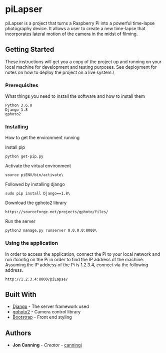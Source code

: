# piLapser

piLapser is a project that turns a Raspberry Pi into a powerful time-lapse photography device.  It allows a user to create a new time-lapse that incorporates lateral motion of the camera in the midst of filming.

## Getting Started

These instructions will get you a copy of the project up and running on your local machine for development and testing purposes. See deployment for notes on how to deploy the project on a live system.\

### Prerequisites

What things you need to install the software and how to install them

```
Python 3.6.0
Django 1.8
gphoto2
```

### Installing

How to get the environment running

Install pip
```
python get-pip.py
```
Activate the virtual environment
```
source piENV/bin/activate\
```

Followed by installing django

```
sudo pip install Django==1.8\
```
Download the gphoto2 library
```
https://sourceforge.net/projects/gphoto/files/
```
Run the server
```
python3 manage.py runserver 0.0.0.0:8000\
```

### Using the application
In order to access the application, connect the Pi to your local network and run ifconfig on the Pi in order to find the IP address of the machine.  Assuming the IP address of the Pi is 1.2.3.4, connect via the following address.
```
http://1.2.3.4:8000/piLapse/
```

## Built With

* [Django](https://www.djangoproject.com/) - The server framework used
* [gphoto2](http://www.gphoto.org/) - Camera control library
* [Bootstrap](https://getbootstrap.com/) - Front end styling


## Authors

* **Jon Canning** - *Creator* - [canningj](https://github.com/canningj)
